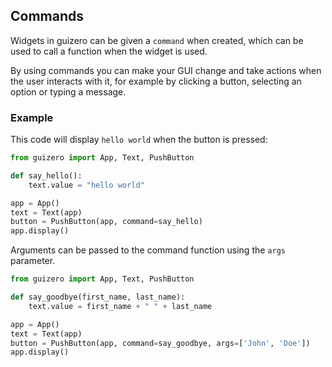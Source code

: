 ## Commands

Widgets in guizero can be given a `command` when created, which can be used to call a function when the widget is used.

By using commands you can make your GUI change and take actions when the user interacts with it, for example by clicking a button, selecting an option or typing a message.

### Example

This code will display `hello world` when the button is pressed:

```python
from guizero import App, Text, PushButton

def say_hello():
    text.value = "hello world"

app = App()
text = Text(app)
button = PushButton(app, command=say_hello)
app.display()
```

Arguments can be passed to the command function using the `args` parameter.

```python
from guizero import App, Text, PushButton

def say_goodbye(first_name, last_name):
    text.value = first_name + " " + last_name

app = App()
text = Text(app)
button = PushButton(app, command=say_goodbye, args=['John', 'Doe'])
app.display()
```
